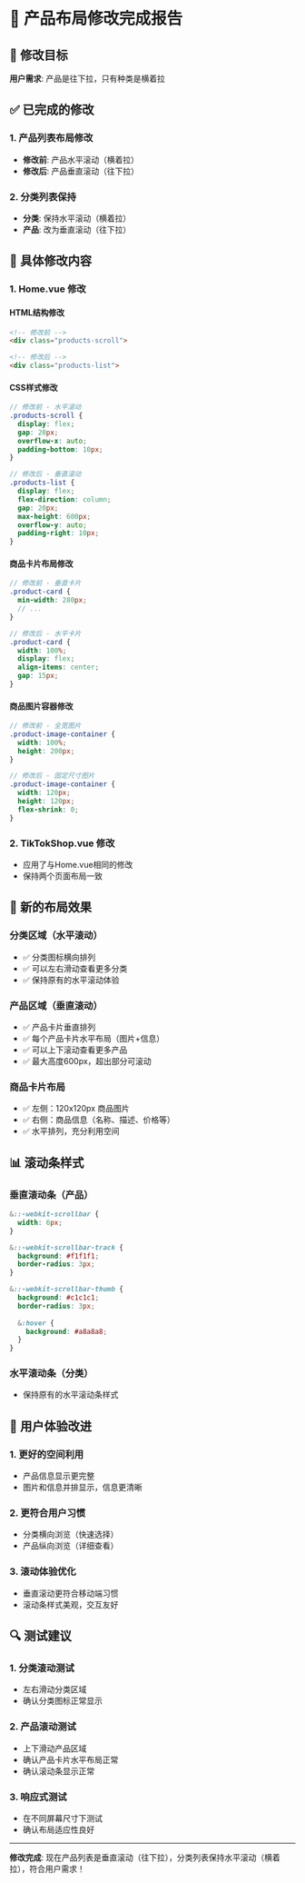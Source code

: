 # 📱 产品布局修改完成报告

## 🎯 修改目标
**用户需求**: 产品是往下拉，只有种类是横着拉

## ✅ 已完成的修改

### 1. 产品列表布局修改
- **修改前**: 产品水平滚动（横着拉）
- **修改后**: 产品垂直滚动（往下拉）

### 2. 分类列表保持
- **分类**: 保持水平滚动（横着拉）
- **产品**: 改为垂直滚动（往下拉）

## 🔧 具体修改内容

### 1. Home.vue 修改
#### HTML结构修改
```html
<!-- 修改前 -->
<div class="products-scroll">

<!-- 修改后 -->
<div class="products-list">
```

#### CSS样式修改
```scss
// 修改前 - 水平滚动
.products-scroll {
  display: flex;
  gap: 20px;
  overflow-x: auto;
  padding-bottom: 10px;
}

// 修改后 - 垂直滚动
.products-list {
  display: flex;
  flex-direction: column;
  gap: 20px;
  max-height: 600px;
  overflow-y: auto;
  padding-right: 10px;
}
```

#### 商品卡片布局修改
```scss
// 修改前 - 垂直卡片
.product-card {
  min-width: 280px;
  // ...
}

// 修改后 - 水平卡片
.product-card {
  width: 100%;
  display: flex;
  align-items: center;
  gap: 15px;
}
```

#### 商品图片容器修改
```scss
// 修改前 - 全宽图片
.product-image-container {
  width: 100%;
  height: 200px;
}

// 修改后 - 固定尺寸图片
.product-image-container {
  width: 120px;
  height: 120px;
  flex-shrink: 0;
}
```

### 2. TikTokShop.vue 修改
- 应用了与Home.vue相同的修改
- 保持两个页面布局一致

## 🎨 新的布局效果

### 分类区域（水平滚动）
- ✅ 分类图标横向排列
- ✅ 可以左右滑动查看更多分类
- ✅ 保持原有的水平滚动体验

### 产品区域（垂直滚动）
- ✅ 产品卡片垂直排列
- ✅ 每个产品卡片水平布局（图片+信息）
- ✅ 可以上下滚动查看更多产品
- ✅ 最大高度600px，超出部分可滚动

### 商品卡片布局
- ✅ 左侧：120x120px 商品图片
- ✅ 右侧：商品信息（名称、描述、价格等）
- ✅ 水平排列，充分利用空间

## 📊 滚动条样式

### 垂直滚动条（产品）
```scss
&::-webkit-scrollbar {
  width: 6px;
}

&::-webkit-scrollbar-track {
  background: #f1f1f1;
  border-radius: 3px;
}

&::-webkit-scrollbar-thumb {
  background: #c1c1c1;
  border-radius: 3px;
  
  &:hover {
    background: #a8a8a8;
  }
}
```

### 水平滚动条（分类）
- 保持原有的水平滚动条样式

## 🎯 用户体验改进

### 1. 更好的空间利用
- 产品信息显示更完整
- 图片和信息并排显示，信息更清晰

### 2. 更符合用户习惯
- 分类横向浏览（快速选择）
- 产品纵向浏览（详细查看）

### 3. 滚动体验优化
- 垂直滚动更符合移动端习惯
- 滚动条样式美观，交互友好

## 🔍 测试建议

### 1. 分类滚动测试
- 左右滑动分类区域
- 确认分类图标正常显示

### 2. 产品滚动测试
- 上下滑动产品区域
- 确认产品卡片水平布局正常
- 确认滚动条显示正常

### 3. 响应式测试
- 在不同屏幕尺寸下测试
- 确认布局适应性良好

---

**修改完成**: 现在产品列表是垂直滚动（往下拉），分类列表保持水平滚动（横着拉），符合用户需求！
